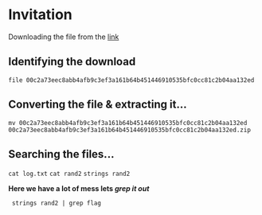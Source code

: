 # Invitation
Downloading the file from the <a href="https://storage.googleapis.com/gctf-2019-attachments/00c2a73eec8abb4afb9c3ef3a161b64b451446910535bfc0cc81c2b04aa132ed">link</a>

## Identifying the download

```file 00c2a73eec8abb4afb9c3ef3a161b64b451446910535bfc0cc81c2b04aa132ed```

## Converting the file & extracting it...

```mv 00c2a73eec8abb4afb9c3ef3a161b64b451446910535bfc0cc81c2b04aa132ed 00c2a73eec8abb4afb9c3ef3a161b64b451446910535bfc0cc81c2b04aa132ed.zip```


## Searching the files...

```cat log.txt```
```cat rand2```
```strings rand2```



**Here we have a lot of mess lets _grep it out_**

``` strings rand2 | grep flag```


